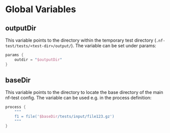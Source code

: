 # Global Variables

## outputDir

This variable points to the directory within the temporary test directory (`.nf-test/tests/<test-dir>/output/`). The variable can be set under params:

```Groovy
params {
    outdir = "$outputDir"
}
```

## baseDir

This variable points to the directory to locate the base directory of the main nf-test config. The variable can be used e.g. in the process definition:

```Groovy
process {
    """
    f1 = file('$baseDir/tests/input/file123.gz')
    """
}
```
